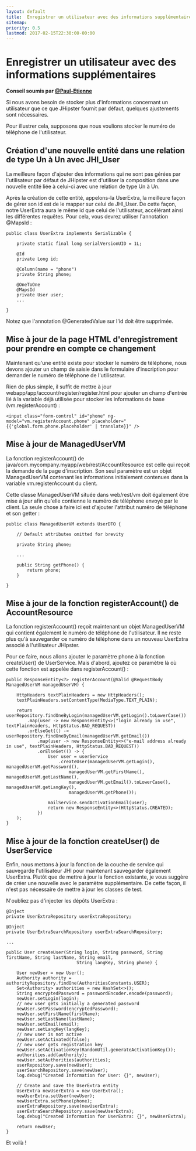 ```yaml
---
layout: default
title:  Enregistrer un utilisateur avec des informations supplémentaires
sitemap:
priority: 0.5
lastmod: 2017-02-15T22:30:00-00:00
---
```


# Enregistrer un utilisateur avec des informations supplémentaires

__Conseil soumis par [@Paul-Etienne](https://github.com/Paul-Etienne)__

Si nous avons besoin de stocker plus d'informations concernant un utilisateur que ce que JHipster fournit par défaut, quelques ajustements sont nécessaires.

Pour illustrer cela, supposons que nous voulions stocker le numéro de téléphone de l'utilisateur.

## Création d'une nouvelle entité dans une relation de type Un à Un avec JHI_User

La meilleure façon d'ajouter des informations qui ne sont pas gérées par l'utilisateur par défaut de JHipster est d'utiliser la composition dans une nouvelle entité liée à celui-ci avec une relation de type Un à Un.

Après la création de cette entité, appelons-la UserExtra, la meilleure façon de gérer son id est de le mapper sur celui de JHI_User. De cette façon, notre UserExtra aura le même id que celui de l'utilisateur, accélérant ainsi les différentes requêtes.
Pour cela, vous devrez utiliser l'annotation @MapsId :

```
public class UserExtra implements Serializable {

    private static final long serialVersionUID = 1L;

    @Id
    private Long id;

    @Column(name = "phone")
    private String phone;

    @OneToOne
    @MapsId
    private User user;
    ...

}
```

Notez que l'annotation @GeneratedValue sur l'id doit être supprimée.

## Mise à jour de la page HTML d'enregistrement pour prendre en compte ce changement

Maintenant qu'une entité existe pour stocker le numéro de téléphone, nous devons ajouter un champ de saisie dans le formulaire d'inscription pour demander le numéro de téléphone de l'utilisateur.

Rien de plus simple, il suffit de mettre à jour webapp/app/account/register/register.html pour ajouter un champ d'entrée lié à la variable déjà utilisée pour stocker les informations de base (vm.registerAccount) :

```
<input class="form-control" id="phone" ng-model="vm.registerAccount.phone" placeholder="{{'global.form.phone.placeholder' | translate}}" />
```

## Mise à jour de ManagedUserVM

La fonction registerAccount() de java/com.mycompany.myapp/web/rest/AccountResource est celle qui reçoit la demande de la page d'inscription.
Son seul paramètre est un objet ManagedUserVM contenant les informations initialement contenues dans la variable vm.registerAccount du client.

Cette classe ManagedUserVM située dans web/rest/vm doit également être mise à jour afin qu'elle contienne le numéro de téléphone envoyé par le client. La seule chose à faire ici est d'ajouter l'attribut numéro de téléphone et son getter :

```
public class ManagedUserVM extends UserDTO {

    // Default attributes omitted for brevity

    private String phone;

    ...

    public String getPhone() {
        return phone;
    }

}
```

## Mise à jour de la fonction registerAccount() de AccountResource

La fonction registerAccount() reçoit maintenant un objet ManagedUserVM qui contient également le numéro de téléphone de l'utilisateur. Il ne reste plus qu'à sauvegarder ce numéro de téléphone dans un nouveau UserExtra associé à l'utilisateur JHipster.

Pour ce faire, nous allons ajouter le paramètre phone à la fonction createUser() de UserService. Mais d'abord, ajoutez ce paramètre là où cette fonction est appelée dans registerAccount() :

```
public ResponseEntity<?> registerAccount(@Valid @RequestBody ManagedUserVM managedUserVM) {

    HttpHeaders textPlainHeaders = new HttpHeaders();
    textPlainHeaders.setContentType(MediaType.TEXT_PLAIN);

    return userRepository.findOneByLogin(managedUserVM.getLogin().toLowerCase())
        .map(user -> new ResponseEntity<>("login already in use", textPlainHeaders, HttpStatus.BAD_REQUEST))
        .orElseGet(() -> userRepository.findOneByEmail(managedUserVM.getEmail())
            .map(user -> new ResponseEntity<>("e-mail address already in use", textPlainHeaders, HttpStatus.BAD_REQUEST))
            .orElseGet(() -> {
                User user = userService
                    .createUser(managedUserVM.getLogin(), managedUserVM.getPassword(),
                        managedUserVM.getFirstName(), managedUserVM.getLastName(),
                        managedUserVM.getEmail().toLowerCase(), managedUserVM.getLangKey(),
                        managedUserVM.getPhone());

                mailService.sendActivationEmail(user);
                return new ResponseEntity<>(HttpStatus.CREATED);
            })
    );
}
```

## Mise à jour de la fonction createUser() de UserService

Enfin, nous mettons à jour la fonction de la couche de service qui sauvegarde l'utilisateur JHI pour maintenant sauvegarder également UserExtra. Plutôt que de mettre à jour la fonction existante, je vous suggère de créer une nouvelle avec le paramètre supplémentaire. De cette façon, il n'est pas nécessaire de mettre à jour les classes de test.

N'oubliez pas d'injecter les dépôts UserExtra :

```
@Inject
private UserExtraRepository userExtraRepository;

@Inject
private UserExtraSearchRepository userExtraSearchRepository;

...

public User createUser(String login, String password, String firstName, String lastName, String email,
                           String langKey, String phone) {

    User newUser = new User();
    Authority authority = authorityRepository.findOne(AuthoritiesConstants.USER);
    Set<Authority> authorities = new HashSet<>();
    String encryptedPassword = passwordEncoder.encode(password);
    newUser.setLogin(login);
    // new user gets initially a generated password
    newUser.setPassword(encryptedPassword);
    newUser.setFirstName(firstName);
    newUser.setLastName(lastName);
    newUser.setEmail(email);
    newUser.setLangKey(langKey);
    // new user is not active
    newUser.setActivated(false);
    // new user gets registration key
    newUser.setActivationKey(RandomUtil.generateActivationKey());
    authorities.add(authority);
    newUser.setAuthorities(authorities);
    userRepository.save(newUser);
    userSearchRepository.save(newUser);
    log.debug("Created Information for User: {}", newUser);

    // Create and save the UserExtra entity
    UserExtra newUserExtra = new UserExtra();
    newUserExtra.setUser(newUser);
    newUserExtra.setPhone(phone);
    userExtraRepository.save(newUserExtra);
    userExtraSearchRepository.save(newUserExtra);
    log.debug("Created Information for UserExtra: {}", newUserExtra);

    return newUser;
}
```

Et voilà !
